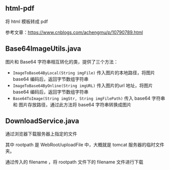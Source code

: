 ## html-pdf

将 html 模板转成 pdf

参考文章：https://www.cnblogs.com/achengmu/p/10790789.html



## Base64ImageUtils.java

图片和 Base64 字符串相互转化的类，提供了三个方法：

- `ImageToBase64ByLocal(String imgFile)` 传入图片的本地路径，将图片 base64 编码后，返回字节数组字符串
- `ImageToBase64ByOnline(String imgURL)`  传入图片的url 地址，将图片 base64 编码后，返回字节数组字符串
- `Base64ToImage(String imgStr, String imgFilePath)` 传入 base64 字符串 和 图片存放路径，通过此方法将 base64 字符串转换成图片



## DownloadService.java

通过浏览器下载服务器上指定的文件

其中 rootpath 是 WebRoot/uploadFile 中，大概就是 tomcat 服务器的临时文件夹。

通过传入的 filename ，将 rootpath 文件下的 filename 文件进行下载